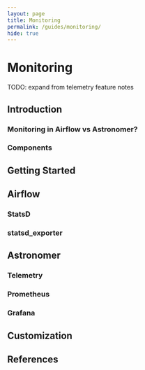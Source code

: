 ```yaml
---
layout: page
title: Monitoring
permalink: /guides/monitoring/
hide: true
---
```


# Monitoring

TODO: expand from telemetry feature notes

## Introduction
### Monitoring in Airflow vs Astronomer?
### Components

## Getting Started

## Airflow
### StatsD
### statsd\_exporter

## Astronomer
### Telemetry
### Prometheus
### Grafana

## Customization

## References
